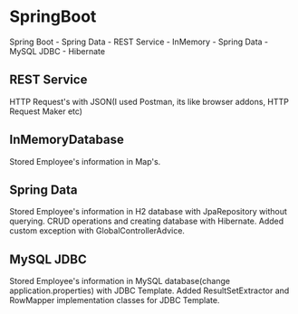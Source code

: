 # SpringBoot
Spring Boot - Spring Data - REST Service - InMemory - Spring Data - MySQL JDBC - Hibernate

REST Service
----------------
HTTP Request's with JSON(I used Postman, its like browser addons, HTTP Request Maker etc)

InMemoryDatabase
----------------
Stored Employee's information in Map's.

Spring Data
----------------
Stored Employee's information in H2 database with JpaRepository without querying.
CRUD operations and creating database with Hibernate.
Added custom exception with GlobalControllerAdvice.

MySQL JDBC
----------------
Stored Employee's information in MySQL database(change application.properties) with JDBC Template.
Added ResultSetExtractor and RowMapper implementation classes for JDBC Template.
